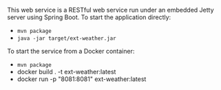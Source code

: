 This web service is a RESTful web service run under an embedded Jetty server using Spring Boot. To start the application directly:

 * `mvn package`
 * `java -jar target/ext-weather.jar`

To start the service from a Docker container:

 * `mvn package`
 * docker build . -t ext-weather:latest
 * docker run -p "8081:8081" ext-weather:latest
